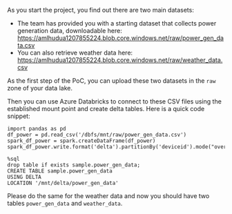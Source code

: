 As you start the project, you find out there are two main datasets:

* The team has provided you with a starting dataset that collects power generation data, downloadable here: https://amlhudua1207855224.blob.core.windows.net/raw/power_gen_data.csv
* You can also retrieve weather data here: https://amlhudua1207855224.blob.core.windows.net/raw/weather_data.csv

As the first step of the PoC, you can upload these two datasets in the ```raw``` zone of your data lake.

Then you can use Azure Databricks to connect to these CSV files using the established mount point and create delta tables. Here is a quick code snippet:

```
import pandas as pd
df_power = pd.read_csv('/dbfs/mnt/raw/power_gen_data.csv')
spark_df_power = spark.createDataFrame(df_power)
spark_df_power.write.format('delta').partitionBy('deviceid').mode("overwrite").save('/mnt/delta/power_gen_data')

%sql
drop table if exists sample.power_gen_data;
CREATE TABLE sample.power_gen_data
USING DELTA
LOCATION '/mnt/delta/power_gen_data'

```

Please do the same for the weather data and now you should have two tables ```power_gen_data``` and ```weather_data```.
